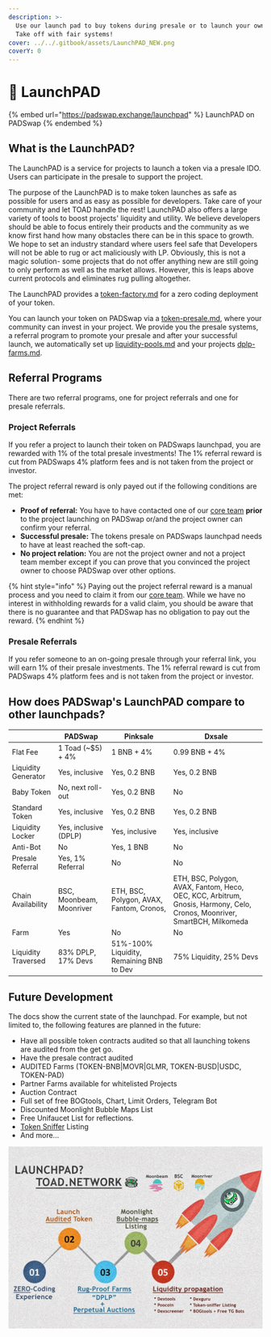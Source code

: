 ```yaml
---
description: >-
  Use our launch pad to buy tokens during presale or to launch your own project.
  Take off with fair systems!
cover: ../../.gitbook/assets/LaunchPAD_NEW.png
coverY: 0
---
```


# 🚀 LaunchPAD

{% embed url="https://padswap.exchange/launchpad" %}
LaunchPAD on PADSwap
{% endembed %}

## What is the LaunchPAD?

The LaunchPAD is a service for projects to launch a token via a presale IDO. Users can participate in the presale to support the project.

The purpose of the LaunchPAD is to make token launches as safe as possible for users and as easy as possible for developers. Take care of your community and let TOAD handle the rest! LaunchPAD also offers a large variety of tools to boost projects' liquidity and utility. We believe developers should be able to focus entirely their products and the community as we know first hand how many obstacles there can be in this space to growth. We hope to set an industry standard where users feel safe that Developers will not be able to rug or act maliciously with LP. Obviously, this is not a magic solution- some projects that do not offer anything new are still going to only perform as well as the market allows. However, this is leaps above current protocols and eliminates rug pulling altogether.

The LaunchPAD provides a [token-factory.md](token-factory.md "mention") for a zero coding deployment of your token.

You can launch your token on PADSwap via a [token-presale.md](token-presale.md "mention"), where your community can invest in your project. We provide you the presale systems, a referral program to promote your presale and after your successful launch, we automatically set up [liquidity-pools.md](../padswap/liquidity-pools.md "mention") and your projects [dplp-farms.md](../farms/dplp-farms.md "mention").

## Referral Programs

There are two referral programs, one for project referrals and one for presale referrals.

### Project Referrals

If you refer a project to launch their token on PADSwaps launchpad, you are rewarded with 1% of the total presale investments! The 1% referral reward is cut from PADSwaps 4% platform fees and is not taken from the project or investor.

The project referral reward is only payed out if the following conditions are met:

* **Proof of referral:** You have to have contacted one of our [core team](../../project/team.md) **prior** to the project launching on PADSwap or/and the project owner can confirm your referral.
* **Successful presale:** The tokens presale on PADSwaps launchpad needs to have at least reached the soft-cap.
* **No project relation:** You are not the project owner and not a project team member except if you can prove that you convinced the project owner to choose PADSwap over other options.

{% hint style="info" %}
Paying out the project referral reward is a manual process and you need to claim it from our [core team](../../project/team.md). While we have no interest in withholding rewards for a valid claim, you should be aware that there is no guarantee and that PADSwap has no obligation to pay out the reward.
{% endhint %}

### Presale Referrals

If you refer someone to an on-going presale through your referral link, you will earn 1% of their presale investments. The 1% referral reward is cut from PADSwaps 4% platform fees and is not taken from the project or investor.

## How does PADSwap's LaunchPAD compare to other launchpads?

|                     | PADSwap                  | Pinksale                                  | Dxsale                                                                                                                   |
| ------------------- | ------------------------ | ----------------------------------------- | ------------------------------------------------------------------------------------------------------------------------ |
| Flat Fee            | 1 Toad (\~$5) + 4%       | 1 BNB + 4%                                | 0.99 BNB + 4%                                                                                                            |
| Liquidity Generator | Yes, inclusive           | Yes, 0.2 BNB                              | Yes, 0.2 BNB                                                                                                             |
| Baby Token          | No, next roll-out        | Yes, 0.2 BNB                              | No                                                                                                                       |
| Standard Token      | Yes, inclusive           | Yes, 0.2 BNB                              | Yes, 0.2 BNB                                                                                                             |
| Liquidity Locker    | Yes, inclusive (DPLP)    | Yes, inclusive                            | Yes, inclusive                                                                                                           |
| Anti-Bot            | No                       | Yes, 1 BNB                                | No                                                                                                                       |
| Presale Referral    | Yes, 1% Referral         | No                                        | No                                                                                                                       |
| Chain Availability  | BSC, Moonbeam, Moonriver | ETH, BSC, Polygon, AVAX, Fantom, Cronos,  | ETH, BSC, Polygon, AVAX, Fantom, Heco, OEC, KCC, Arbitrum, Gnosis, Harmony, Celo, Cronos, Moonriver, SmartBCH, Milkomeda |
| Farm                | Yes                      | No                                        | No                                                                                                                       |
| Liquidity Traversed | 83% DPLP, 17% Devs       | 51%-100% Liquidity, Remaining BNB to Dev  | 75% Liquidity, 25% Devs                                                                                                  |

## Future Development

The docs show the current state of the launchpad. For example, but not limited to, the following features are planned in the future:

* Have all possible token contracts audited so that all launching tokens are audited from the get go.
* Have the presale contract audited
* AUDITED Farms (TOKEN-BNB|MOVR|GLMR, TOKEN-BUSD|USDC, TOKEN-PAD)
* Partner Farms available for whitelisted Projects
* Auction Contract
* Full set of free BOGtools, Chart, Limit Orders, Telegram Bot
* Discounted Moonlight Bubble Maps List
* Free Unifaucet List for reflections.
* [Token Sniffer](https://tokensniffer.com) Listing
* And more...

![](../../.gitbook/assets/LaunchPAD.jpg)
